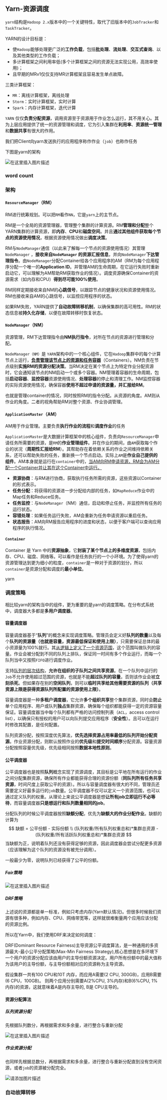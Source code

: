 ## Yarn-资源调度

`yarn`结构是`Hadoop 2.x`版本中的一个关键特性，取代了旧版本中的`JobTracker`和`TaskTracker`。

YARN的设计目标是：

- 使`Hadoop`能够处理更广泛的**工作负载**，包括**批处理**、**流处理**、**交互式查询**、以及其他类型的工作负载；
- 多计算框架之间利用率低(多个计算框架之间的资源无法实现公用，高效率使用)；
- 且早期的MRv1仅仅支持MR计算框架且容易发生单点故障。

三类计算框架：

- `MR`：离线计算框架，离线处理
- `Storm`：实时计算框架，实时计算
- `Spark`：内存计算框架，迭代计算

`YARN` 仅仅**负责分配资源**，调用资源至于资源用于作业怎么运行，其不用关心。其为上层应用提供了统一的资源管理和调度，它为引入集群在**利用率**、**资源统一管理**和**数据共享**有很大的作用。

我们把Client向yarn发送执行的应用程序称作作业（`job`）也称作任务

下图是yarn的架构

![在这里插入图片描述](https://i-blog.csdnimg.cn/blog_migrate/9c54901d916d98893493ec527aeba791.png)

### word count







### 架构

#### `ResourceManager`（RM）

RM进行统筹规划。可以把`RM`看作`NN`，它是`yarn`上的主节点。

RM是一个全局的资源管理器，管理整个集群的计算资源。RM**管理和分配**整个YARN集群的计算资源，即**内存**、**CPU**和**磁盘空间**。并且**通过其他组件获取每个节点的资源使用情况**，根据资源使用情况做出**调度决策**。

RM与`NodeManager`通信（以此来了解每一个节点的资源使用情况）其管理`NodeManager` ，**接收来自`NodeManager` 的资源汇报信息**，并向`NodeManager`**下达管理指令**。由`NodeManager`分配Container给各个应用程序的AM（RM为每个应用程序分配一个唯一的**Application ID**。并管理AM的生命周期，在它运行失败时重新启动它，可以理解为AM帮助RM获取作业的情况）。调度资源确保Container的资源需求（如内存和CPU）**得到尽可能100%使用**。

RM同样定期接收来自NM的**心跳信号**，以跟踪节点的健康状况和资源使用情况。RM也接收来自AM的心跳信号，以监控应用程序的状态。

如果RM失败，YARN提供了**自动故障转移机制**，以确保集群的高可用性。RM的状态信息被**持久化存储**，以便在故障转移时恢复状态。



#### `NodeManager`（NM）

资源管理，RM下达管理指令由**NM执行指令**，对所在节点的资源进行管理和分配。

`NodeManager（NM）`是 `YARN`架构中的一个核心组件，它在`Hadoop`集群中的每个计算节点上运行，<u>**负责管理该节点上的资源和任务容器**</u>（Containers）。NM负责在节点级别**实施RM的资源分配决策**。当RM决定在某个节点上为特定作业分配资源时，它会通知该节点的NM启动一个或多个容器。NM管理着容器的生命周期，包括**启动容器**、**监控容器**资源使用情况、**处理容器**的停止和清理工作。NM监控容器的实际资源使用情况，确保容器**使用不超过申请的资源量，并汇报给RM**。

也就是管理container的情况，同时按照RM的指令分配。从资源的角度。AM则从作业的角度。二者的视角帮助RM对整个资源、作业协调管理。



#### `ApplicationMaster`（AM）

AM用于作业管理。主要负责**执行作业的流程**和**调度作业**的任务

`ApplicationMaster`是大数据计算框架中的核心组件，负责向`ResourceManager`申请任务所需要的资源，是`RM`的**作业管理组件**。并在作业的期间，由`AM`获取每个作业的状况（**周期性汇报给RM**）。其帮助存在着依赖关系的作业之间维持依赖关系，还可以帮助失败的任务，重新换一个节点启动。实际上`AM`是**作业自己提供的组件**。AM本身就是运行在`container`中的，<u>当AM向RM申请资源，RM会为AM分配一个Container并让其在这个Container中运行。</u>

- **资源协商**：与RM进行协商，获取执行任务所需的资源，这些资源以Container的形式表示。
- **任务分配**：将获得的资源进一步分配给内部的任务，如`MapReduce`作业中的Map任务和Reduce任务。
- **任务监控**：与`NodeManager`（NM）通信，启动和停止任务，并监控所有任务的运行状态。
- **容错处理**：如果任务运行失败，AM会重新为任务申请资源以重启任务。
- **状态报告**：AM向RM报告应用程序的进度和状态，以便于客户端可以查询应用程序的执行情况。



#### `Container`

Container 是 Yarn 中的**资源抽象**，它**封装了某个节点上的多维度资源**，包括内存、CPU、磁盘、网络等。可以看作是任务执行的一个小环境。为了使得yarn的资源管理达到更为细小的粒度，`container`是一种对于资源的划分，所以`container`是资源分配和调度的**最小单位**。

yarn

### 调度策略

相比较yarn的架构当中的组件，更为重要的是yarn的调度策略。在分布式系统中，调度器大多都是**多用户调度器**。

#### 容量调度器

容量调度器基于“**队列**”的概念来实现调度策略。管理员会定义好**队列的数量**以及每个**队列的资源量（也就是容量，资源最低保证和使用上限）**，只需要保证总体的最小资源量为100%就行。其<u>从逻辑上定义了一个资源范围</u>，这个范围叫做队列的容量。作业会被分配到不同的队列上排队，保证同一时间有多个作业运行，而每一个队列当中又按照`FIFO`进行调度作业。

支持<u>队列的层次结构</u>，**允许在组织的子队列之间共享资源**。在一个队列中运行的`Job`不允许使用超过范围的资源，也就是不能**超过队列的容量**，否则该作业会被**立刻杀死**。但如果存在别的**空闲队列**，则可以**临时共享给其他需要资源的队列（共享资源上限是获得资源队列所配置的资源使用上限）**。

容量调度器是一种**多租户调度器**，它允许**多个组织共享**整个集群资源，同时会**防止**单个应用程序、用户或队列**独占**集群资源，确保每个组织都能获得一定的资源容量保证。容量调度器当中每个队列都有严格的访问控制列表（`ACL`，access control list），以确保只有授权的用户可以向队列提交应用程序（**安全性**）。且可以在运行时修改其配置，是任何配置。

队列资源分配，按照深度优先算法，**优先选择资源占用率最低的队列开始分配资源**。作业资源分配，则默认按照作业的**优先级**和**提交时间顺序**分配资源。容量资源分配按照容量优先级，优先级相同按照**数据本地性原则**。



#### 公平调度器

公平调度器也是按照**队列**概念实现了资源调度，其目标是公平地在所有运行的作业之间分配集群资源，确保所有作业都能获得合理的资源份额（**同队列所有任务共享资源**，时间尺度上获取公平的资源）。所以与容量调度器有很大的不同，管理员还需要定义好最多运行的`job`数量。公平调度器不仅可以定义一个资源范围，也可以通过定义队列的权重。从理论上来说公平调度器是想**让所有job立即运行不必等待**，而容量调度器**只是想运行和队列数量相同的job**。

分配队列的时候公平调度器按照**缺额分配**，优先为**缺额大的作业分配作业**。缺额的计算为
$$
缺额 = 公平份额 - 实际份额 \\ (队列权重/所有队列权重总和)*集群总资源 - (队列权重/所有活跃队列权重总和)*集群总资源
$$
当缺额为正，说明着队列还没有获得足够的资源，因此调度器会尝试分配更多资源（应该理解为这个队列的资源没有被充分调用）。

一般最少为零，说明队列已经获得了公平的份额。



##### Fair策略

![在这里插入图片描述](https://i-blog.csdnimg.cn/blog_migrate/04f5ea99818c612f70d71f13f0396f90.png)



##### DRF策略

上述说的资源都是单一标准，例如只考虑内存(Yarn默认情况)。但很多时候我们资源有很多种，例如内存、CPU、网络带宽等，这样就很难衡量两个应用应该分配的资源比例。

所以在Yarn中，我们使用DRF来决定如何调度：

DRF(Dominant Resource Fairness)主导资源公平调度算法，是一种通用的多资源最大-最小公平分配策略(Max-Min Fairness Strategy),核心思想是在多环境下一个用户的资源分配应该由用户的主导份额资源决定。用户所有份额中的最大值称为该用户的主导份额，与主导份额相对应的资源称为主导资源。

假设集群一共有100 CPU和10T 内存，而应用A需要(2 CPU, 300GB)，应用B需要(6 CPU，100GB)。 则两个应用分别需要A(2%CPU, 3%内存)和B(6%CPU, 1%内存)的资源，这就意味着A是内存主导的, B是 CPU主导的。

#### 资源分配算法

##### 队列资源分配

先根据队列数分，再根据需求和多余量，进行整合与重新分配

![在这里插入图片描述](https://i-blog.csdnimg.cn/blog_migrate/dfae1fddee9dc18414dc97b3675e1554.png)

##### 作业资源分配

也同样先根据总数分，再根据需求和多余量，进行整合与重新分配直到没有空闲资源，或者`job`的资源被分配完全。

![请添加图片描述](https://i-blog.csdnimg.cn/blog_migrate/73a7ea41771564dc96be99bc2d47b3b6.png)

### 自动故障转移




